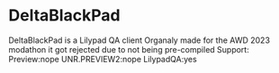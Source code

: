 # DeltaBlackPad
DeltaBlackPad is a Lilypad QA client Organaly made for the AWD 2023 modathon
it got rejected due to not being pre-compiled
Support:
Preview:nope
UNR.PREVIEW2:nope
LilypadQA:yes
